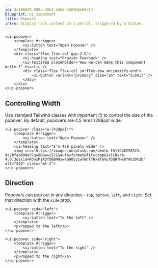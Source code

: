```yaml
---
id: 4c886845-000a-42b2-b563-7d09b6e833f1
blueprint: ui_component
title: Popover
intro: Display rich content in a portal, triggered by a button.
---
```

```component
<ui-popover>
    <template #trigger>
        <ui-button text="Open Popover" />
    </template>
    <div class="flex flex-col gap-2.5">
        <ui-heading text="Provide Feedback" />
        <ui-textarea placeholder="How we can make this component better?" elastic />
        <div class="flex flex-col sm:flex-row sm:justify-end">
            <ui-button variant="primary" size="sm" text="Submit" />
        </div>
    </div>
</ui-popover>
```


## Controlling Width

Use standard Tailwind classes with important (!) to control the size of the popover. By default, popovers are 4.5 rems (288px) wide.

```component
<ui-popover class="w-[420px]!">
    <template #trigger>
        <ui-button text="Open Popover" />
    </template>
    <ui-heading text="I'm 420 pixels wide" />
    <img src="https://images.unsplash.com/photo-1611946258523-9c2bfabb94e3?q=80&w=2571&auto=format&fit=crop&ixlib=rb-4.0.3&ixid=M3wxMjA3fDB8MHxwaG90by1wYWdlfHx8fGVufDB8fHx8fA%3D%3D" alt="420" class="mt-2">
</ui-popover>
```


## Direction

Popovers can pop out in any direction – `top`, `bottom`, `left`, and `right`. Set that direction with the `side` prop.

```component
<ui-popover side="left">
    <template #trigger>
        <ui-button text="To the left" />
    </template>
    <p>Popped to the left</p>
</ui-popover>

<ui-popover side="right">
    <template #trigger>
        <ui-button text="To the right" />
    </template>
    <p>Popped to the right</p>
</ui-popover>
```
